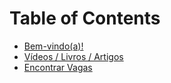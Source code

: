 # Table of Contents

* [Bem-vindo(a)!](README.md)
* [Vídeos / Livros / Artigos](CONTEUDO.md)
* [Encontrar Vagas](VAGAS.md)